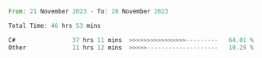 <!--<div align=center><img src="https://leetcard.jacoblin.cool/CalvinWan0101"></div>-->

<!--START_SECTION:waka-->

```rust
From: 21 November 2023 - To: 28 November 2023

Total Time: 46 hrs 53 mins

C#                37 hrs 11 mins  >>>>>>>>>>>>>>>>---------   64.01 %
Other             11 hrs 12 mins  >>>>>--------------------   19.29 %
```

<!--END_SECTION:waka-->
